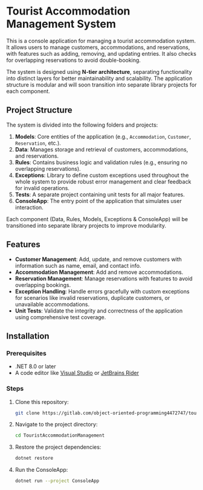 # Tourist Accommodation Management System

This is a console application for managing a tourist accommodation system. It allows users to manage customers, accommodations, and reservations, with features such as adding, removing, and updating entries. It also checks for overlapping reservations to avoid double-booking.

The system is designed using **N-tier architecture**, separating functionality into distinct layers for better maintainability and scalability. The application structure is modular and will soon transition into separate library projects for each component.

## Project Structure

The system is divided into the following folders and projects:

1. **Models**: Core entities of the application (e.g., `Accommodation`, `Customer`, `Reservation`, etc.).
2. **Data**: Manages storage and retrieval of customers, accommodations, and reservations.
3. **Rules**: Contains business logic and validation rules (e.g., ensuring no overlapping reservations).
4. **Exceptions**: Library to define custom exceptions used throughout the whole system to provide robust error management and clear feedback for invalid operations.
5. **Tests**: A separate project containing unit tests for all major features.
6. **ConsoleApp**: The entry point of the application that simulates user interaction.

Each component (Data, Rules, Models, Exceptions & ConsoleApp) will be transitioned into separate library projects to improve modularity.

## Features

- **Customer Management**: Add, update, and remove customers with information such as name, email, and contact info.
- **Accommodation Management**: Add and remove accommodations.
- **Reservation Management**: Manage reservations with features to avoid overlapping bookings.
- **Exception Handling**: Handle errors gracefully with custom exceptions for scenarios like invalid reservations, duplicate customers, or unavailable accommodations.
- **Unit Tests**: Validate the integrity and correctness of the application using comprehensive test coverage.

## Installation

### Prerequisites

- .NET 8.0 or later
- A code editor like [Visual Studio](https://visualstudio.microsoft.com/) or [JetBrains Rider](https://www.jetbrains.com/rider/)

### Steps

1. Clone this repository:

   ```bash
   git clone https://gitlab.com/object-oriented-programming4472747/tourist-accommodation-management.git
   ```

2. Navigate to the project directory:

   ```bash
   cd TouristAccommodationManagement
   ```

3. Restore the project dependencies:

   ```bash
   dotnet restore
   ```

4. Run the ConsoleApp:

   ```bash
   dotnet run --project ConsoleApp
   ```
